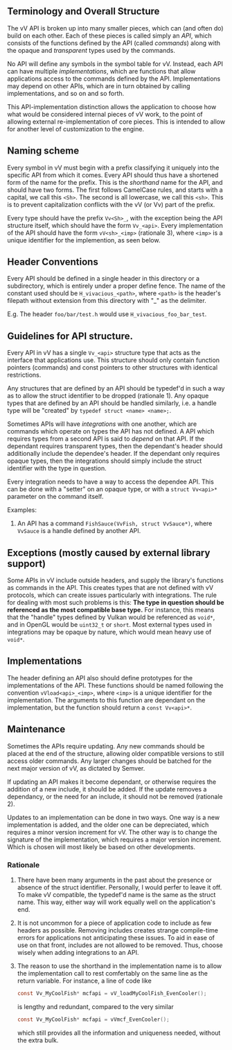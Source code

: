 ## Terminology and Overall Structure

The vV API is broken up into many smaller pieces, which can (and often
do) build on each other. Each of these pieces is called simply an *API*,
which consists of the functions defined by the API (called *commands*)
along with the opaque and *transparent* types used by the commands.

No API will define any symbols in the symbol table for vV. Instead, each
API can have multiple *implementations*, which are functions that allow
applications access to the commands defined by the API. Implementations
may depend on other APIs, which are in turn obtained by calling
implementations, and so on and so forth.

This API-implementation distinction allows the application to choose how
what would be considered internal pieces of vV work, to the point of
allowing external re-implementation of core pieces. This is intended to
allow for another level of customization to the engine.

## Naming scheme

Every symbol in vV must begin with a prefix classifying it uniquely into
the specific API from which it comes. Every API should thus have a
shortened form of the name for the prefix. This is the *shorthand* name
for the API, and should have two forms. The first follows CamelCase rules,
and starts with a capital, we call this `<Sh>`. The second is all lowercase,
we call this `<sh>`. This is to prevent capitalization conflicts with the
vV (or Vv) part of the prefix.

Every type should have the prefix `Vv<Sh>_`, with the exception being
the API structure itself, which should have the form `Vv_<api>`. Every
implementation of the API should have the form `vV<sh>_<imp>` (rationale 3),
where `<imp>` is a unique identifier for the implemention, as seen below.

## Header Conventions

Every API should be defined in a single header in this directory or a
subdirectory, which is entirely under a proper define fence. The name of
the constant used should be `H_vivacious_<path>`, where `<path>` is the
header's filepath without extension from this directory with "_" as the
delimiter.

E.g. The header `foo/bar/test.h` would use `H_vivacious_foo_bar_test`.

## Guidelines for API structure.

Every API in vV has a single `Vv_<api>` structure type that acts as the
interface that applications use. This structure should only contain
function pointers (commands) and const pointers to other structures with
identical restrictions.

Any structures that are defined by an API should be typedef'd in such a
way as to allow the struct identifier to be dropped (rationale 1).
Any opaque types that are defined by an API should be handled similarly,
i.e. a handle type will be "created" by `typedef struct <name> <name>;`.

Sometimes APIs will have *integrations* with one another, which are
commands which operate on types the API has not defined. A API which
requires types from a second API is said to *depend* on that API. If the
dependant requires transparent types, then the dependant's header should
additionally include the dependee's header. If the dependant only requires
opaque types, then the integrations should simply include the struct
identifier with the type in question.

Every integration needs to have a way to access the dependee API. This can
be done with a "setter" on an opaque type, or with a `struct Vv<api>*`
parameter on the command itself.

Examples:
1. An API has a command `FishSauce(VvFish, struct VvSauce*)`, where `VvSauce`
   is a handle defined by another API.

## Exceptions (mostly caused by external library support)

Some APIs in vV include outside headers, and supply the library's
functions as commands in the API. This creates types that are not
defined with vV protocols, which can create issues particularly with
integrations. The rule for dealing with most such problems is this:
**The type in question should be referenced as the most compatible base type.**
For instance, this means that the "handle" types defined by Vulkan would
be referenced as `void*`, and in OpenGL would be `uint32_t` or `short`.
Most external types used in integrations may be opaque by nature, which
would mean heavy use of `void*`.

## Implementations

The header defining an API also should define prototypes for the
implementations of the API. These functions should be named following the
convention `vVload<api>_<imp>`, where `<imp>` is a unique identifier for
the implementation. The arguments to this function are dependant on the
implementation, but the function should return a `const Vv<api>*`.

## Maintenance

Sometimes the APIs require updating. Any new commands should be placed at
the end of the structure, allowing older compatible versions to still
access older commands. Any larger changes should be batched for the next
major version of vV, as dictated by Semver.

If updating an API makes it become dependant, or otherwise requires the
addition of a new include, it should be added. If the update removes a
dependancy, or the need for an include, it should not be removed
(rationale 2).

Updates to an implementation can be done in two ways. One way is a new
implementation is added, and the older one can be depreciated, which
requires a minor version increment for vV. The other way is to change
the signature of the implementation, which requires a major version
increment. Which is chosen will most likely be based on other developments.

### Rationale

1. There have been many arguments in the past about the presence or absence
   of the struct identifier. Personally, I would perfer to leave it off.
   To make vV compatible, the typedef'd name is the same as the struct name.
   This way, either way will work equally well on the application's end.

2. It is not uncommon for a piece of application code to include as few
   headers as possible. Removing includes creates strange compile-time errors
   for applications not anticipating these issues. To aid in ease of use on
   that front, includes are not allowed to be removed. Thus, choose wisely
   when adding integrations to an API.

3. The reason to use the shorthand in the implementation name is to allow the
   implementation call to rest comfertably on the same line as the return
   variable. For instance, a line of code like
   ```C
   const Vv_MyCoolFish* mcfapi = vV_loadMyCoolFish_EvenCooler();
   ```
   is lengthy and redundant, compared to the very similar
   ```C
   const Vv_MyCoolFish* mcfapi = vVmcf_EvenCooler();
   ```
   which still provides all the information and uniqueness needed, without the
   extra bulk.
